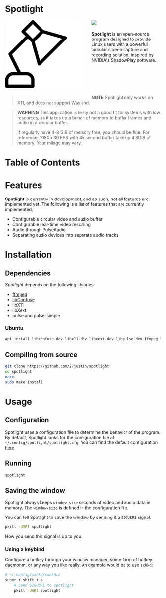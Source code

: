 # Spotlight


<img src="artifacts/logo.png" align="left" style="display: inline; width: 250px; height: auto; margin-right: 30px; margin-bottom: 30px">

<p name="introduction" style="padding-bottom: 90px">
<img src="https://img.shields.io/badge/Made%20with%20C-A8B9CC?logo=C&style=for-the-badge&labelColor=111111" />
<br><br>
<b>Spotlight</b> is an open-source program designed to provide Linux users with a powerful circular screen capture and recording solution, inspired by NVIDIA's ShadowPlay software.
</p>

> **NOTE**
> Spotlight only works on X11, and does not support Wayland.

> **WARNING**
> This application is likely not a good fit for systems with low resources, as it takes up a bunch of memory to buffer frames and audio in a circular buffer.
>
> If regularly have 4-8 GiB of memory free, you should be fine.
> For reference; 1080p 30 FPS with 45 second buffer take up 4.3GiB of memory. Your milage may vary.

# Table of Contents


# Features

**Spotlight** is currently in development, and as such, not all features are implemented yet. The following is a list of features that are currently implemented.

- Configurable circular video and audio buffer
- Configurable real-time video rescaling
- Audio through PulseAudio
- Separating audio devices into separate audio tracks


# Installation

## Dependencies

*Spotlight* depends on the following libraries:
- [ffmpeg](https://ffmpeg.org/)
- [libConfuse](https://github.com/libconfuse/libconfuse)
- libX11
- libXext
- pulse and pulse-simple

### Ubuntu

```bash
apt install libconfuse-dev libx11-dev libxext-dev libpulse-dev ffmpeg libswresample-dev libavcodec-dev libswscale-dev libavformat-dev
```

## Compiling from source

```bash
git clone https://github.com/27justin/spotlight
cd spotlight
make
sudo make install
```

# Usage

## Configuration

Spotlight uses a configuration file to determine the behavior of the program. By default, Spotlight looks for the configuration file at `~/.config/spotlight/spotlight.cfg`. You can find the default configuration [here](artifacts/default.cfg)

## Running

```bash
spotlight
```

## Saving the window

Spotlight always keeps `window-size` seconds of video and audio data in memory. The `window-size` is defined in the configuration file.

You can tell Spotlight to save the window by sending it a `SIGUSR1` signal.

```bash
pkill -USR1 spotlight
```

How you send this signal is up to you.

### Using a keybind

Configure a hotkey through your window manager, some form of hotkey daemonm, or any way you like really.
An example would be to use `sxhkd`:

```bash
# ~/.config/sxhkd/sxhkdrc
super + shift + s
    # Send SIGUSR1 to spotlight
    pkill -USR1 spotlight
```


